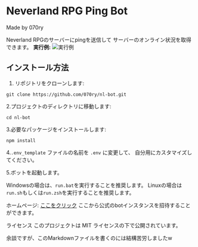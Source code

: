 # Neverland RPG Ping Bot
Made by 070ry

Neverland RPGのサーバーにpingを送信して
サーバーのオンライン状況を取得できます。
**実行例:**
![実行例](https://onews.f5.si/assets/images/screenshot1.png)

## インストール方法

1. リポジトリをクローンします:

```shell
git clone https://github.com/070ry/nl-bot.git
```


2.プロジェクトのディレクトリに移動します:

```shell
cd nl-bot
```


3.必要なパッケージをインストールします:

```shell
npm install
```


4.`.env_template` ファイルの名前を `.env` に変更して、
  自分用にカスタマイズしてください。

5.ボットを起動します。

Windowsの場合は、`run.bat`を実行することを推奨します。
Linuxの場合は`run.sh`もしくは`run.zsh`を実行することを推奨します。


ホームページ:
[ここをクリック](https://onews.f5.si/discord/nl)
ここから公式のbotインスタンスを招待することができます。

ライセンス
このプロジェクトは MIT ライセンスの下で公開されています。

余談ですが、このMarkdownファイルを書くのには結構苦労しましたw
